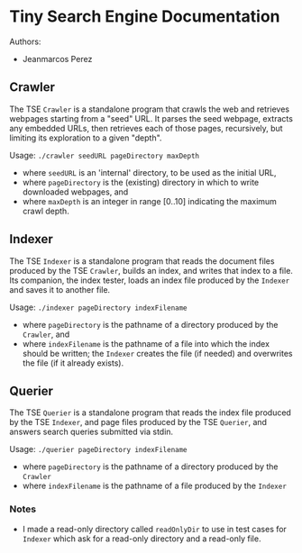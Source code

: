 # Tiny Search Engine Documentation

Authors:

- Jeanmarcos Perez

## Crawler

The TSE `Crawler` is a standalone program that crawls the web and retrieves webpages starting from a "seed" URL. It parses the seed webpage, extracts any embedded URLs, then retrieves each of those pages, recursively, but limiting its exploration to a given "depth".

Usage: `./crawler seedURL pageDirectory maxDepth`

- where `seedURL` is an 'internal' directory, to be used as the initial URL,
- where `pageDirectory` is the (existing) directory in which to write downloaded webpages, and
- where `maxDepth` is an integer in range [0..10] indicating the maximum crawl depth.

## Indexer

The TSE `Indexer` is a standalone program that reads the document files produced by the TSE `Crawler`, builds an index, and writes that index to a file. Its companion, the index tester, loads an index file produced by the `Indexer` and saves it to another file.

Usage: `./indexer pageDirectory indexFilename`

- where `pageDirectory` is the pathname of a directory produced by the `Crawler`, and
- where `indexFilename` is the pathname of a file into which the index should be written; the `Indexer` creates the file (if needed) and overwrites the file (if it already exists).

## Querier

The TSE `Querier` is a standalone program that reads the index file produced by the TSE `Indexer`, and page files produced by the TSE `Querier`, and answers search queries submitted via stdin.

Usage: `./querier pageDirectory indexFilename`

- where `pageDirectory` is the pathname of a directory produced by the `Crawler`
- where `indexFilename` is the pathname of a file produced by the `Indexer`

### Notes

- I made a read-only directory called `readOnlyDir` to use in test cases for `Indexer` which ask for a read-only directory and a read-only file.
